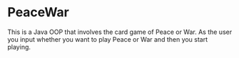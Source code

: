 # PeaceWar
This is a Java OOP that involves the card game of Peace or War. As the user you input whether you want to play Peace or War and then you start playing.
